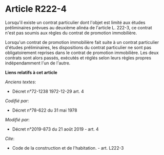 # Article R222-4

Lorsqu'il existe un contrat particulier dont l'objet est limité aux études préliminaires prévues au deuxième alinéa de
l'article L. 222-3, ce contrat n'est pas soumis aux règles du contrat de promotion immobilière. 

Lorsqu'un contrat de promotion immobilière fait suite à un contrat particulier d'études préliminaires, les dispositions du
contrat particulier ne sont pas obligatoirement reprises dans le contrat de promotion immobilière. Les deux contrats sont
alors passés, exécutés et réglés selon leurs règles propres indépendamment l'un de l'autre.

**Liens relatifs à cet article**

_Anciens textes_:

  - Décret n°72-1238 1972-12-29 art. 4

_Codifié par_:

  - Décret n°78-622 du 31 mai 1978

_Modifié par_:

  - Décret n°2019-873 du 21 août 2019 - art. 4

_Cite_:

  - Code de la construction et de l'habitation. - art. L222-3
